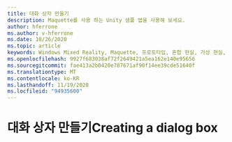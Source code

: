 ```yaml
---
title: 대화 상자 만들기
description: Maquette를 사용 하는 Unity 샘플 앱을 사용해 보세요.
author: hferrone
ms.author: v-hferrone
ms.date: 10/26/2020
ms.topic: article
keywords: Windows Mixed Reality, Maquette, 프로토타입, 혼합 현실, 가상 현실, VR, MR, 피드백, 피드백 허브, 버그
ms.openlocfilehash: 9927f683038af72f2649421a5ea162e140e95656
ms.sourcegitcommit: fae413a2b0420e787671af90f14ee39cde51640f
ms.translationtype: MT
ms.contentlocale: ko-KR
ms.lasthandoff: 11/19/2020
ms.locfileid: "94935600"
---
```

# <a name="creating-a-dialog-box"></a><span data-ttu-id="def13-104">대화 상자 만들기</span><span class="sxs-lookup"><span data-stu-id="def13-104">Creating a dialog box</span></span> 

<!-- TODO(Harrison/Stefan): Need cool header image from tutorial -->

<!-- TODO(Stefan): Create tutorial content and screenshots -->
